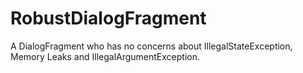 # RobustDialogFragment
A DialogFragment who has no concerns about IllegalStateException, Memory Leaks and IllegalArgumentException.
